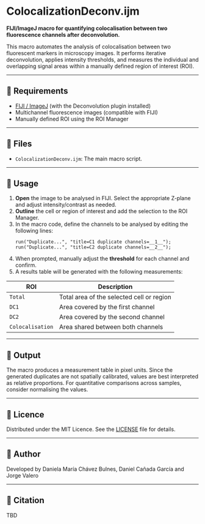 # ColocalizationDeconv.ijm

**FIJI/ImageJ macro for quantifying colocalisation between two fluorescence channels after deconvolution.**

This macro automates the analysis of colocalisation between two fluorescent markers in microscopy images. It performs iterative deconvolution, applies intensity thresholds, and measures the individual and overlapping signal areas within a manually defined region of interest (ROI).

---

## 🧩 Requirements

- [FIJI / ImageJ](https://fiji.sc) (with the Deconvolution plugin installed)
- Multichannel fluorescence images (compatible with FIJI)
- Manually defined ROI using the ROI Manager

---

## 📁 Files

- `ColocalizationDeconv.ijm`: The main macro script.

---

## 🚀 Usage

1. **Open** the image to be analysed in FIJI. Select the appropriate Z-plane and adjust intensity/contrast as needed.
2. **Outline** the cell or region of interest and add the selection to the ROI Manager.
3. In the macro code, define the channels to be analysed by editing the following lines:
    ```ijm
    run("Duplicate...", "title=C1 duplicate channels=__1__");
    run("Duplicate...", "title=C2 duplicate channels=__2__");
    ```
4. When prompted, manually adjust the **threshold** for each channel and confirm.
8. A results table will be generated with the following measurements:

| ROI               | Description                                  |
|------------------|----------------------------------------------|
| `Total`          | Total area of the selected cell or region    |
| `DC1`            | Area covered by the first channel            |
| `DC2`            | Area covered by the second channel           |
| `Colocalisation` | Area shared between both channels            |

---

## 🧪 Output

The macro produces a measurement table in pixel units. Since the generated duplicates are not spatially calibrated, values are best interpreted as relative proportions. For quantitative comparisons across samples, consider normalising the values.

---

## 📄 Licence

Distributed under the MIT Licence. See the [LICENSE](./LICENSE) file for details.

---

## 👥 Author

Developed by Daniela María Chávez Bulnes, Daniel Cañada García and Jorge Valero  

---

## 📖 Citation

TBD
